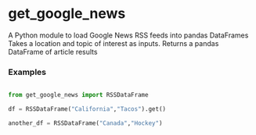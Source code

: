 # get_google_news
A Python module to load Google News RSS feeds into pandas DataFrames
Takes a location and topic of interest as inputs.
Returns a pandas DataFrame of article results

### Examples

```python

from get_google_news import RSSDataFrame

df = RSSDataFrame("California","Tacos").get()

another_df = RSSDataFrame("Canada","Hockey")

```